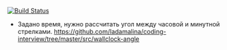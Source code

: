 [![Build Status](https://travis-ci.org/ladamalina/coding-interview.svg?branch=master)](https://travis-ci.org/ladamalina/coding-interview)

* Задано время, нужно рассчитать угол между часовой и минутной стрелками.
    https://github.com/ladamalina/coding-interview/tree/master/src/wallclock-angle
